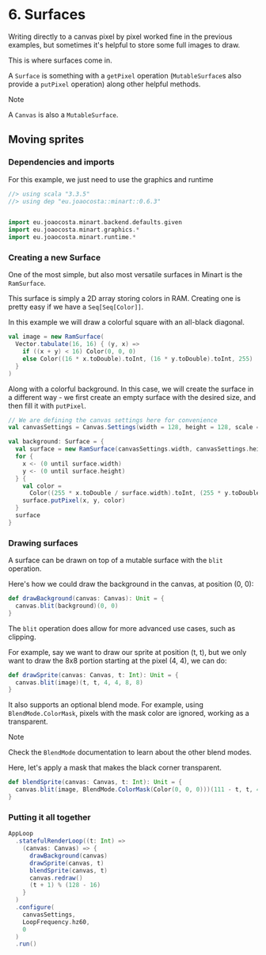 # 6. Surfaces

Writing directly to a canvas pixel by pixel worked fine in the previous examples, but sometimes it's helpful to store some full images to draw.

This is where surfaces come in.

A `Surface` is something with a `getPixel` operation (`MutableSurface`s also provide a `putPixel` operation) along other helpful methods.

> [!NOTE]
> A `Canvas` is also a `MutableSurface`.

## Moving sprites

### Dependencies and imports

For this example, we just need to use the graphics and runtime

```scala
//> using scala "3.3.5"
//> using dep "eu.joaocosta::minart::0.6.3"


import eu.joaocosta.minart.backend.defaults.given
import eu.joaocosta.minart.graphics.*
import eu.joaocosta.minart.runtime.*
```

### Creating a new Surface

One of the most simple, but also most versatile surfaces in Minart is the `RamSurface`.

This surface is simply a 2D array storing colors in RAM. Creating one is pretty easy if we have a `Seq[Seq[Color]]`.

In this example we will draw a colorful square with an all-black diagonal.

```scala
val image = new RamSurface(
  Vector.tabulate(16, 16) { (y, x) =>
    if ((x + y) < 16) Color(0, 0, 0)
    else Color((16 * x.toDouble).toInt, (16 * y.toDouble).toInt, 255)
  }
)
```

Along with a colorful background. In this case, we will create the surface in a different way - we first create an empty surface with the desired size, and then fill it with `putPixel`.

```scala
// We are defining the canvas settings here for convenience
val canvasSettings = Canvas.Settings(width = 128, height = 128, scale = Some(4))

val background: Surface = {
  val surface = new RamSurface(canvasSettings.width, canvasSettings.height, Color(0, 0, 0))
  for {
    x <- (0 until surface.width)
    y <- (0 until surface.height)
  } {
    val color =
      Color((255 * x.toDouble / surface.width).toInt, (255 * y.toDouble / surface.height).toInt, 255)
    surface.putPixel(x, y, color)
  }
  surface
}
```

### Drawing surfaces

A surface can be drawn on top of a mutable surface with the `blit` operation.

Here's how we could draw the background in the canvas, at position (0, 0):

```scala
def drawBackground(canvas: Canvas): Unit = {
  canvas.blit(background)(0, 0)
}
```

The `blit` operation does allow for more advanced use cases, such as clipping.

For example, say we want to draw our sprite at position (t, t), but we only want to draw the 8x8 portion starting at the pixel (4, 4), we can do:

```scala
def drawSprite(canvas: Canvas, t: Int): Unit = {
  canvas.blit(image)(t, t, 4, 4, 8, 8)
}
```

It also supports an optional blend mode.
For example, using `BlendMode.ColorMask`, pixels with the mask color are ignored, working as a transparent.

> [!NOTE]
> Check the `BlendMode` documentation to learn about the other blend modes.

Here, let's apply a mask that makes the black corner transparent.

```scala
def blendSprite(canvas: Canvas, t: Int): Unit = {
  canvas.blit(image, BlendMode.ColorMask(Color(0, 0, 0)))(111 - t, t, 4, 4, 8, 8)
}
```

### Putting it all together

```scala
AppLoop
  .statefulRenderLoop((t: Int) =>
    (canvas: Canvas) => {
      drawBackground(canvas)
      drawSprite(canvas, t)
      blendSprite(canvas, t)
      canvas.redraw()
      (t + 1) % (128 - 16)
    }
  )
  .configure(
    canvasSettings,
    LoopFrequency.hz60,
    0
  )
  .run()
```
